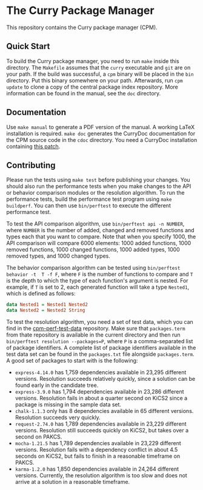 # The Curry Package Manager

This repository contains the Curry package manager (CPM). 

## Quick Start

To build the Curry package manager, you need to run `make` inside this 
directory. The `Makefile` assumes that the `curry` executable and `git` are on
your path. If the build was successful, a `cpm` binary will be placed in the 
`bin` directory. Put this binary somewhere on your path. Afterwards, run 
`cpm update` to clone a copy of the central package index repository. More 
information can be found in the manual, see the `doc` directory.

## Documentation

Use `make manual` to generate a PDF version of the manual. A working LaTeX 
installation is required. `make doc` generates the CurryDoc documentation for
the CPM source code in the `cdoc` directory. You need a CurryDoc installation
containing [this patch][1].

## Contributing

Please run the tests using `make test` before publishing your changes. You 
should also run the performance tests when you make changes to the API or
behavior comparison modules or the resolution algorithm. To run the performance
tests, build the performance test program using `make buildperf`. You can then
use `bin/perftest` to execute the different performance test. 

To test the API comparison algorithm, use `bin/perftest api -n NUMBER`, where 
`NUMBER` is the number of added, changed and removed functions and types each 
that you want to compare. Note that when you specify 1000, the API comparison
will compare 6000 elements: 1000 added functions, 1000 removed functions, 1000
changed functions, 1000 added types, 1000 removed types, and 1000 changed types.

The behavior comparison algorithm can be tested using `bin/perftest behavior -t 
T -f F`, where `F` is the number of functions to compare and `T` is the depth to
which the type of each function's argument is nested. For example, if `T` is set 
to 2, each generated function will take a type `Nested1`, which is defined as 
follows:

```haskell
data Nested1 = Nested1 Nested2
data Nested2 = Nested2 String
```

To test the resolution algorithm, you need a set of test data, which you can
find in the [cpm-perf-test-data](1) repository. Make sure that `packages.term`
from thate repository is available in the current directory and then run 
`bin/perftest resolution --packages=P`, where `P` is a comma-separated list of
package identifiers. A complete list of package identifiers available in the
test data set can be found in the `packages.txt` file alongside `packages.term`.
A good set of packages to start with is the following:

- `express-4.14.0` has 1,759 dependencies available in 23,295 different versions.
  Resolution succeeds relatively quickly, since a solution can be found early in
  the candidate tree.
- `express-3.9.0` has 1,794 dependencies available in 23,286 different versions.
  Resolution fails in about a quarter second on KiCS2 since a package is missing
  in the sample data set.
- `chalk-1.1.3` only has 8 dependencies available in 65 different versions. 
  Resolution succeeds very quickly.
- `request-2.74.0` has 1,789 dependencies available in 23,229 different 
  versions. Resolution still succeeds quickly on KiCS2, but takes over a second
  on PAKCS.
- `mocha-1.21.5` has 1,789 dependencies available in 23,229 different versions.
  Resolution fails with a dependency conflict in about 4.5 seconds on KiCS2, but
  fails to finish in a reasonable timeframe on PAKCS.
- `karma-1.2.0` has 1,850 dependencies available in 24,264 different versions.
  Currently, the resolution algorithm is too slow and does not arrive at a 
  solution in a reasonable timeframe.
 
[1]: https://git.ps.informatik.uni-kiel.de/curry/curry-tools/merge_requests/1
